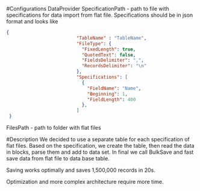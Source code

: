 

#Configurations 
DataProvider
  SpecificationPath - path to file with specifications for data import from flat file. 
                        Specifications should be in json format and looks like 
```JSON
{
                          "TableName" : "TableName",
                          "FileType": {
                            "FixedLength": true,
                            "QuotedText": false,
                            "FieldsDelimiter": ",",
                            "RecordsDelimiter": "\n"
                          },
                          "Specifications": [
                            {
                              "FieldName": "Name",
                              "Beginning": 1,
                              "FieldLength": 400
                            },
                          ]
 }
```
                        
   
  FilesPath - path to folder with flat files
  
  
#Description 
We decided to use a separate table for each specification of flat files.
Based on the specification, we create the table, then read the data in blocks, parse them and add to data set.
In final we call BulkSave and fast save data from flat file to data base table.

Saving works optimally and saves 1,500,000 records in 20s.


Optimization and more complex architecture require more time.
